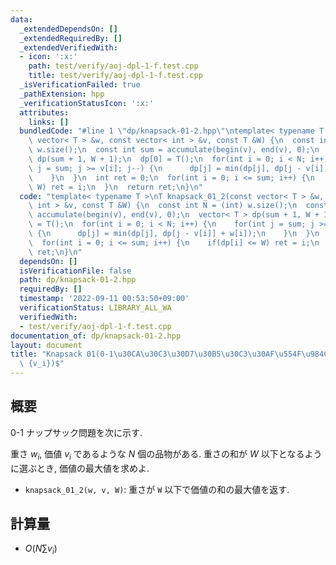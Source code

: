 ```yaml
---
data:
  _extendedDependsOn: []
  _extendedRequiredBy: []
  _extendedVerifiedWith:
  - icon: ':x:'
    path: test/verify/aoj-dpl-1-f.test.cpp
    title: test/verify/aoj-dpl-1-f.test.cpp
  _isVerificationFailed: true
  _pathExtension: hpp
  _verificationStatusIcon: ':x:'
  attributes:
    links: []
  bundledCode: "#line 1 \"dp/knapsack-01-2.hpp\"\ntemplate< typename T >\nT knapsack_01_2(const\
    \ vector< T > &w, const vector< int > &v, const T &W) {\n  const int N = (int)\
    \ w.size();\n  const int sum = accumulate(begin(v), end(v), 0);\n  vector< T >\
    \ dp(sum + 1, W + 1);\n  dp[0] = T();\n  for(int i = 0; i < N; i++) {\n    for(int\
    \ j = sum; j >= v[i]; j--) {\n      dp[j] = min(dp[j], dp[j - v[i]] + w[i]);\n\
    \    }\n  }\n  int ret = 0;\n  for(int i = 0; i <= sum; i++) {\n    if(dp[i] <=\
    \ W) ret = i;\n  }\n  return ret;\n}\n"
  code: "template< typename T >\nT knapsack_01_2(const vector< T > &w, const vector<\
    \ int > &v, const T &W) {\n  const int N = (int) w.size();\n  const int sum =\
    \ accumulate(begin(v), end(v), 0);\n  vector< T > dp(sum + 1, W + 1);\n  dp[0]\
    \ = T();\n  for(int i = 0; i < N; i++) {\n    for(int j = sum; j >= v[i]; j--)\
    \ {\n      dp[j] = min(dp[j], dp[j - v[i]] + w[i]);\n    }\n  }\n  int ret = 0;\n\
    \  for(int i = 0; i <= sum; i++) {\n    if(dp[i] <= W) ret = i;\n  }\n  return\
    \ ret;\n}\n"
  dependsOn: []
  isVerificationFile: false
  path: dp/knapsack-01-2.hpp
  requiredBy: []
  timestamp: '2022-09-11 00:53:50+09:00'
  verificationStatus: LIBRARY_ALL_WA
  verifiedWith:
  - test/verify/aoj-dpl-1-f.test.cpp
documentation_of: dp/knapsack-01-2.hpp
layout: document
title: "Knapsack 01(0-1\u30CA\u30C3\u30D7\u30B5\u30C3\u30AF\u554F\u984C) $O(N \\sum\
  \ {v_i})$"
---
```


## 概要

0-1 ナップサック問題を次に示す.

重さ $w_i$, 価値 $v_i$ であるような $N$ 個の品物がある. 重さの和が $W$ 以下となるように選ぶとき, 価値の最大値を求めよ.

* `knapsack_01_2(w, v, W)`: 重さが `W` 以下で価値の和の最大値を返す.

## 計算量

* $O(N \sum {v_i})$
